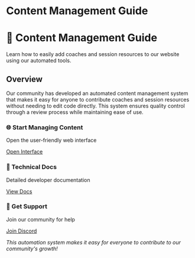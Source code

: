 # Content Management Guide

<div class="hero-section">
  <h1>📝 Content Management Guide</h1>
  <p class="hero-subtitle">
    Learn how to easily add coaches and session resources to our website using our automated tools.
  </p>
</div>

## Overview

Our community has developed an automated content management system that makes it easy for anyone to contribute coaches and session resources without needing to edit code directly. This system ensures quality control through a review process while maintaining ease of use.
<div class="card-grid">

  <div class="card">
    <h3>🌐 Start Managing Content</h3>
    <p>Open the user-friendly web interface</p>
    <a href="http://localhost:5000" class="md-button">Open Interface</a>
  </div>
  <div class="card">
    <h3>📖 Technical Docs</h3>
    <p>Detailed developer documentation</p>
    <a href="#" data-link="file:scripts/README.md" class="md-button">View Docs</a>
  </div>
  <div class="card">
    <h3>💬 Get Support</h3>
    <p>Join our community for help</p>
    <a href="#" data-link="page:join_us" class="md-button">Join Discord</a>
  </div>
</div>

*This automation system makes it easy for everyone to contribute to our community's growth!* 